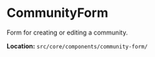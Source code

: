 # CommunityForm

Form for creating or editing a community.

**Location:** `src/core/components/community-form/`
